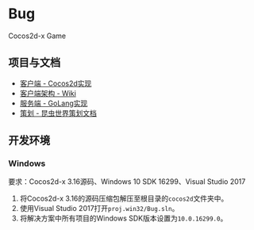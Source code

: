 # Bug

Cocos2d-x Game

## 项目与文档

* [客户端 - Cocos2d实现](https://github.com/CookiesChen/Bug)
* [客户端架构 - Wiki](https://github.com/CookiesChen/Bug/wiki)
* [服务端 - GoLang实现](https://github.com/ZhenlyChen/BugServer)
* [策划 - 昆虫世界策划文档](https://github.com/CookiesChen/Bug/blob/master/Doc/%E6%98%86%E8%99%AB%E4%B8%96%E7%95%8C%E7%AD%96%E5%88%92%E6%96%87%E6%A1%A3.md)

## 开发环境

### Windows

要求：Cocos2d-x 3.16源码、Windows 10 SDK 16299、Visual Studio 2017

1. 将Cocos2d-x 3.16的源码压缩包解压至根目录的`cocos2d`文件夹中。
2. 使用Visual Studio 2017打开`proj.win32/Bug.sln`。
3. 将解决方案中所有项目的Windows SDK版本设置为`10.0.16299.0`。

